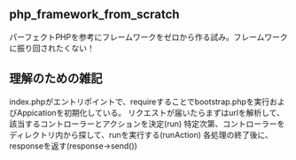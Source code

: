 ## php_framework_from_scratch

パーフェクトPHPを参考にフレームワークをゼロから作る試み。フレームワークに振り回されたくない！

## 理解のための雑記
index.phpがエントリポイントで、requireすることでbootstrap.phpを実行およびAppicationを初期化している。
リクエストが届いたらまずはurlを解析して、該当するコントローラーとアクションを決定(run)
特定次第、コントローラーをディレクトリ内から探して、runを実行する(runAction)
各処理の終了後に、responseを返す(response->send())